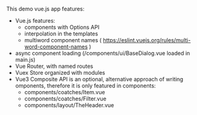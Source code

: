 This demo vue.js app features:

- Vue.js features:
  - components with Options API
  - interpolation in the templates
  - multiword component names ( https://eslint.vuejs.org/rules/multi-word-component-names )
- async component loading (/components/ui/BaseDialog.vue loaded in main.js)
- Vue Router, with named routes
- Vuex Store organized with modules
- Vue3 Composite API is an optional, alternative approach of writing omponents, therefore it is only featured in components:
  - components/coatches/Item.vue
  - components/coatches/Filter.vue
  - components/layout/TheHeader.vue
